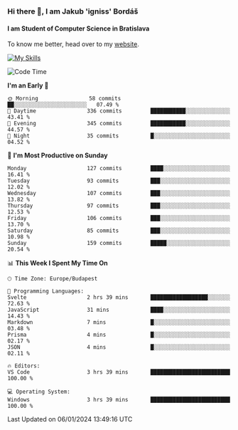 ### Hi there 👋, I am Jakub 'igniss' Bordáš

#### I am Student of Computer Science in Bratislava
To know me better, head over to my [website](https://bordas.sk).

[![My Skills](https://skillicons.dev/icons?i=js,html,css,figma,svelte,java,kotlin,python,postgresql,typescript,nest,nodejs)](https://bordas.sk)


<!--START_SECTION:waka-->
![Code Time](http://img.shields.io/badge/Code%20Time-1%2C326%20hrs%201%20min-blue)

**I'm an Early 🐤** 

```text
🌞 Morning                58 commits          ██░░░░░░░░░░░░░░░░░░░░░░░   07.49 % 
🌆 Daytime                336 commits         ███████████░░░░░░░░░░░░░░   43.41 % 
🌃 Evening                345 commits         ███████████░░░░░░░░░░░░░░   44.57 % 
🌙 Night                  35 commits          █░░░░░░░░░░░░░░░░░░░░░░░░   04.52 % 
```
📅 **I'm Most Productive on Sunday** 

```text
Monday                   127 commits         ████░░░░░░░░░░░░░░░░░░░░░   16.41 % 
Tuesday                  93 commits          ███░░░░░░░░░░░░░░░░░░░░░░   12.02 % 
Wednesday                107 commits         ███░░░░░░░░░░░░░░░░░░░░░░   13.82 % 
Thursday                 97 commits          ███░░░░░░░░░░░░░░░░░░░░░░   12.53 % 
Friday                   106 commits         ███░░░░░░░░░░░░░░░░░░░░░░   13.70 % 
Saturday                 85 commits          ███░░░░░░░░░░░░░░░░░░░░░░   10.98 % 
Sunday                   159 commits         █████░░░░░░░░░░░░░░░░░░░░   20.54 % 
```


📊 **This Week I Spent My Time On** 

```text
🕑︎ Time Zone: Europe/Budapest

💬 Programming Languages: 
Svelte                   2 hrs 39 mins       ██████████████████░░░░░░░   72.63 % 
JavaScript               31 mins             ████░░░░░░░░░░░░░░░░░░░░░   14.43 % 
Markdown                 7 mins              █░░░░░░░░░░░░░░░░░░░░░░░░   03.48 % 
Prisma                   4 mins              █░░░░░░░░░░░░░░░░░░░░░░░░   02.17 % 
JSON                     4 mins              █░░░░░░░░░░░░░░░░░░░░░░░░   02.11 % 

🔥 Editors: 
VS Code                  3 hrs 39 mins       █████████████████████████   100.00 % 

💻 Operating System: 
Windows                  3 hrs 39 mins       █████████████████████████   100.00 % 
```


 Last Updated on 06/01/2024 13:49:16 UTC
<!--END_SECTION:waka-->
